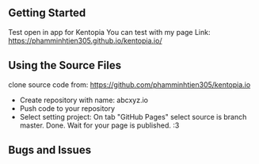## Getting Started
Test open in app for Kentopia
You can test with my page
Link:
https://phamminhtien305.github.io/kentopia.io/
## Using the Source Files
clone source code from: https://github.com/phamminhtien305/kentopia.io
- Create repository with name: abcxyz.io
- Push code to your repository
- Select setting project: On tab "GitHub Pages" select source is branch master.
Done. Wait for your page is published. :3

## Bugs and Issues

